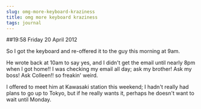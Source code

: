 ```yaml
---
slug: omg-more-keyboard-kraziness
title: omg more keyboard kraziness
tags: journal
---
```


##19:58 Friday 20 April 2012

So I got the keyboard and re-offered it to the guy this morning at 9am.

 

He wrote back at 10am to say yes, and I didn't get the email until nearly 8pm when I got home!! I was checking my email all day; ask my brother! Ask my boss! Ask Colleen!! so freakin' weird.

 

I offered to meet him at Kawasaki station this weekend; I hadn't really had plans to go up to Tokyo, but if he really wants it, perhaps he doesn't want to wait until Monday.

 
